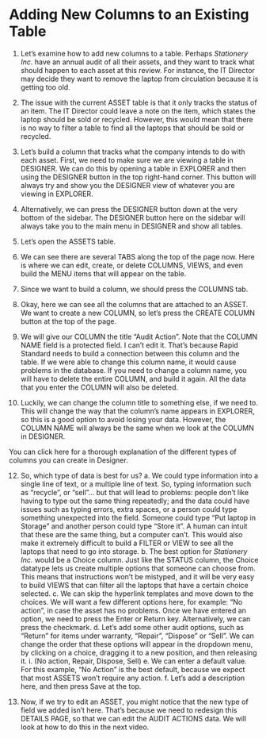 # Adding New Columns to an Existing Table

1.	Let’s examine how to add new columns to a table. Perhaps *Stationery Inc.* have an annual audit of all their assets, and they want to track what should happen to each asset at this review. For instance, the IT Director may decide they want to remove the laptop from circulation because it is getting too old. 

2.	The issue with the current ASSET table is that it only tracks the status of an item. The IT Director could leave a note on the item, which states the laptop should be sold or recycled. However, this would mean that there is no way to filter a table to find all the laptops that should be sold or recycled.

3.	Let’s build a column that tracks what the company intends to do with each asset. First, we need to make sure we are viewing a table in DESIGNER. We can do this by opening a table in EXPLORER and then using the DESIGNER button in the top right-hand corner. This button will always try and show you the DESIGNER view of whatever you are viewing in EXPLORER. 

4.	Alternatively, we can press the DESIGNER button down at the very bottom of the sidebar. The DESIGNER button here on the sidebar will always take you to the main menu in DESIGNER and show all tables.

5.	Let’s open the ASSETS table.

6.	We can see there are several TABS along the top of the page now. Here is where we can edit, create, or delete COLUMNS, VIEWS, and even build the MENU items that will appear on the table.

7.	Since we want to build a column, we should press the COLUMNS tab.

8.	Okay, here we can see all the columns that are attached to an ASSET. We want to create a new COLUMN, so let’s press the CREATE COLUMN button at the top of the page.

9.	We will give our COLUMN the title “Audit Action”. Note that the COLUMN NAME field is a protected field. I can’t edit it. That’s because Rapid Standard needs to build a connection between this column and the table. If we were able to change this column name, it would cause problems in the database. If you need to change a column name, you will have to delete the entire COLUMN, and build it again. All the data that you enter the COLUMN will also be deleted.

10.	Luckily, we can change the column title to something else, if we need to. This will change the way that the column’s name appears in EXPLORER, so this is a good option to avoid losing your data. However, the COLUMN NAME will always be the same when we look at the COLUMN in DESIGNER.

You can click here for a thorough explanation of the different types of columns you can create in Designer.

12.	So, which type of data is best for us?
a.	We could type information into a single line of text, or a multiple line of text. So, typing information such as “recycle”, or “sell”... but that will lead to problems: people don’t like having to type out the same thing repeatedly; and the data could have issues such as typing errors, extra spaces, or a person could type something unexpected into the field. Someone could type “Put laptop in Storage” and another person could type “Store it”. A human can intuit that these are the same thing, but a computer can’t. This would also make it extremely difficult to build a FILTER or VIEW to see all the laptops that need to go into storage.
b.	The best option for *Stationery Inc.* would be a Choice column. Just like the STATUS column, the Choice datatype lets us create multiple options that someone can choose from. This means that instructions won’t be mistyped, and it will be very easy to build VIEWS that can filter all the laptops that have a certain choice selected.
c.	We can skip the hyperlink templates and move down to the choices. We will want a few different options here, for example: “No action”, in case the asset has no problems. Once we have entered an option, we need to press the Enter or Return key. Alternatively, we can press the checkmark.
d.	Let’s add some other audit options, such as “Return” for items under warranty, “Repair”, “Dispose” or “Sell”. We can change the order that these options will appear in the dropdown menu, by clicking on a choice, dragging it to a new position, and then releasing it.
i.	(No action, Repair, Dispose, Sell)
e.	We can enter a default value. For this example, “No Action” is the best default, because we expect that most ASSETS won’t require any action.
f.	Let’s add a description here, and then press Save at the top.

13.	Now, if we try to edit an ASSET, you might notice that the new type of field we added isn’t here. That’s because we need to redesign this DETAILS PAGE, so that we can edit the AUDIT ACTIONS data. We will look at how to do this in the next video.
